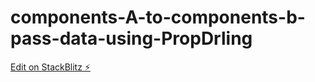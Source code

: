 # components-A-to-components-b-pass-data-using-PropDrling

[Edit on StackBlitz ⚡️](https://stackblitz.com/edit/react-mbobzn)